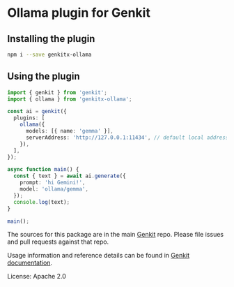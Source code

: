 # Ollama plugin for Genkit

## Installing the plugin

```bash
npm i --save genkitx-ollama
```

## Using the plugin

```ts
import { genkit } from 'genkit';
import { ollama } from 'genkitx-ollama';

const ai = genkit({
  plugins: [
    ollama({
      models: [{ name: 'gemma' }],
      serverAddress: 'http://127.0.0.1:11434', // default local address
    }),
  ],
});

async function main() {
  const { text } = await ai.generate({
    prompt: 'hi Gemini!',
    model: 'ollama/gemma',
  });
  console.log(text);
}

main();
```

The sources for this package are in the main [Genkit](https://github.com/firebase/genkit) repo. Please file issues and pull requests against that repo.

Usage information and reference details can be found in [Genkit documentation](https://genkit.dev/docs/get-started).

License: Apache 2.0
